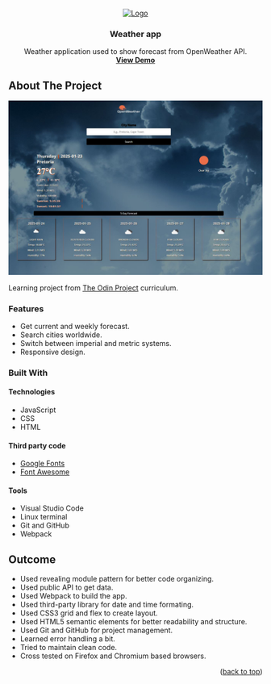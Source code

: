 
<div id="top"></div>

<!-- PROJECT LOGO -->
<br />
<div align="center">
  <a href="#">
    <img src="https://user-images.githubusercontent.com/20213395/160851688-6903b15b-418f-4ef9-baf8-d2de8389b554.png" alt="Logo" width="100" height="100">
  </a>

<h3 align="center">Weather app</h3>

  <p align="center">
    Weather application used to show forecast from OpenWeather API.
    <br />
    <a href="https://artis-dev.github.io/weather-app/"><strong>View Demo</strong></a>
  </p>
</div>



<!-- ABOUT THE PROJECT -->
## About The Project

![screenshot](screenshots/home.jpg)

Learning project from [The Odin Project](https://www.theodinproject.com/lessons/node-path-javascript-weather-app) curriculum.

### Features

* Get current and weekly forecast.
* Search cities worldwide.
* Switch between imperial and metric systems.
* Responsive design.

### Built With

#### Technologies

* JavaScript
* CSS
* HTML

#### Third party code

* [Google Fonts](https://fonts.google.com/)
* [Font Awesome](https://fontawesome.com/)

#### Tools

* Visual Studio Code
* Linux terminal
* Git and GitHub
* Webpack



<!-- OUTCOME -->
## Outcome

* Used revealing module pattern for better code organizing.
* Used public API to get data.
* Used Webpack to build the app.
* Used third-party library for date and time formating.
* Used CSS3 grid and flex to create layout.
* Used HTML5 semantic elements for better readability and structure.
* Used Git and GitHub for project management.
* Learned error handling a bit.
* Tried to maintain clean code.
* Cross tested on Firefox and Chromium based browsers.

<p align="right">(<a href="#top">back to top</a>)</p>
